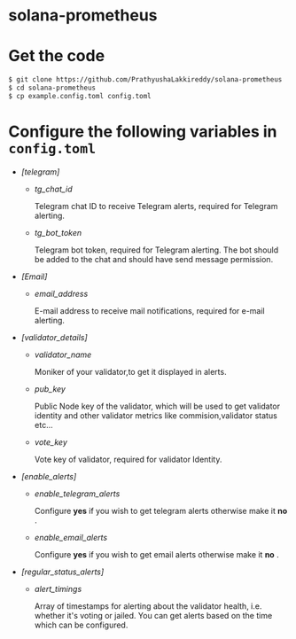 # solana-prometheus

# Get the code
```bash
$ git clone https://github.com/PrathyushaLakkireddy/solana-prometheus
$ cd solana-prometheus
$ cp example.config.toml config.toml
```

# Configure the following variables in `config.toml`
- *[telegram]*
  - *tg_chat_id*

    Telegram chat ID to receive Telegram alerts, required for Telegram alerting.
    
  - *tg_bot_token*

    Telegram bot token, required for Telegram alerting. The bot should be added to the chat and should have send message permission.
- *[Email]*

  - *email_address*

    E-mail address to receive mail notifications, required for e-mail alerting.
- *[validator_details]*

   - *validator_name*
   
       Moniker of your validator,to get it displayed in alerts.

   - *pub_key*
  
      Public Node key of the validator, which will be used to get validator identity and other validator metrics like commision,validator status etc...

   - *vote_key*
   
      Vote key of validator, required for validator Identity.
    
- *[enable_alerts]*

   - *enable_telegram_alerts*

      Configure **yes** if you wish to get telegram alerts otherwise make it **no** .

   - *enable_email_alerts*

      Configure **yes** if you wish to get email alerts otherwise make it **no** .

- *[regular_status_alerts]*
   - *alert_timings*
   
      Array of timestamps for alerting about the validator health, i.e. whether it's voting or jailed. You can get alerts based on the time which can be configured.


